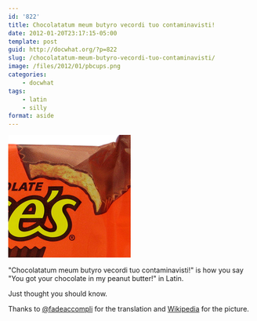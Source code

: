 ```yaml
---
id: '822'
title: Chocolatatum meum butyro vecordi tuo contaminavisti!
date: 2012-01-20T23:17:15-05:00
template: post
guid: http://docwhat.org/?p=822
slug: /chocolatatum-meum-butyro-vecordi-tuo-contaminavisti/
image: /files/2012/01/pbcups.png
categories:
    - docwhat
tags:
    - latin
    - silly
format: aside
---
```


![Reese's Peanut Butter Cups](pbcups.png)

"Chocolatatum meum butyro vecordi tuo contaminavisti!" is how you say "You got
your chocolate in my peanut butter!" in Latin.

Just thought you should know.

Thanks to [@fadeaccompli](https://twitter.com/#!/fadeaccompli) for the
translation and
[Wikipedia](http://en.wikipedia.org/wiki/Reese%27s_Peanut_Butter_Cups) for the
picture.
